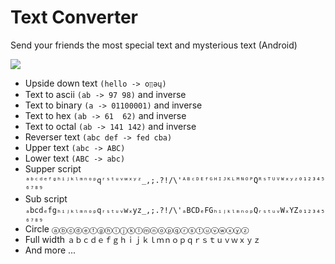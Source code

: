 # Text Converter
Send your friends the most special text and mysterious text (Android)

[<img src="https://developer.android.com/images/brand/en_generic_rgb_wo_60.png">](https://play.google.com/store/apps/details?id=duy.com.text_converter)

- Upside down text ``(hello -> oןןǝɥ)``
- Text to ascii ``(ab -> 97 98)`` and inverse
- Text to binary ``(a -> 01100001)`` and inverse
- Text to hex ``(ab -> 61  62)`` and inverse
- Text to octal ``(ab -> 141 142)`` and inverse
- Reverser text ``(abc def -> fed cba)``
- Upper text ``(abc -> ABC)``
- Lower text ``(ABC -> abc)``
- Supper script ``ᵃᵇᶜᵈᵉᶠᵍʰⁱʲᵏˡᵐⁿᵒᵖqʳˢᵗᵘᵛʷˣʸᶻ_,;.?!/\'ᴬᴮᶜᴰᴱᶠᴳᴴᴵᴶᴷᴸᴹᴺᴼᴾQᴿˢᵀᵁⱽᵂˣʸᶻ⁰¹²³⁴⁵⁶⁷⁸⁹``
- Sub script ``ₐbcdₑfgₕᵢⱼₖₗₘₙₒₚqᵣₛₜᵤᵥwₓyz_,;.?!/\'ₐBCDₑFGₕᵢⱼₖₗₘₙₒₚQᵣₛₜᵤᵥWₓYZ₀₁₂₃₄₅₆₇₈₉``
- Circle ``ⓐⓑⓒⓓⓔⓕⓖⓗⓘⓙⓚⓛⓜⓝⓞⓟⓠⓡⓢⓣⓤⓥⓦⓧⓨⓩ``
- Full width ``ａｂｃｄｅｆｇｈｉｊｋｌｍｎｏｐｑｒｓｔｕｖｗｘｙｚ``
- And more ...
